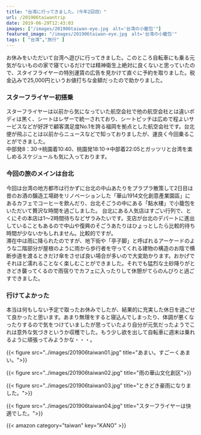 ```yaml
---
title: "台湾に行ってきました。（今年2回目）"
url: /201906taiwantrip
date: 2019-06-29T12:43:03
images: ["/images/201906taiwan-eye.jpg　alt='台湾の小籠包'"]
featured_image: "/images/201906taiwan-eye.jpg　alt='台湾の小籠包'"
tags: [ "台湾","旅行" ]
---
```

お休みをいただいて台湾へ遊びに行ってきました。このところ自転車にも乗る元気がないものの家で寝ているだけでは精神衛生上絶対に良くないと思っていたので、スタイフライヤーの特別運賃の広告を見かけて直ぐに予約を取りました。税金込みで25,000円というお値打ちな金額だったので助かりました。
<!--more-->
### スターフライヤー初搭乗
スターフライヤーは以前から気になっていた航空会社で他の航空会社とは違いボディは黒く、シートはレザーで統一されており、シートピッチは広めで程よいサービスなどが好評で顧客満足度No.1を誇る福岡を拠点とした航空会社です。台北便が飛ぶことは以前からニュースなどで知っておりましたが、運良く今回乗ることができました。  
中部発8：30→桃園着10:40、桃園発18:10→中部着22:05とガッツリと台湾を楽しめるスケジュールも気に入っております。  
### 今回の旅のメインは台北
今回は台湾の地方都市は行かずに台北の中山あたりをプラプラ散策して2日目は昔のお酒の醸造工場跡をリノベーションした「華山1914文化創意產業園區」にあるカフェでコーヒーを飲んだり、台北そごうの中にある「點水樓」で小籠包をいただいて贅沢な時間を過ごしました。
台北にある人気店はすごい行列で、とくにその本店は1〜2時間待ちなどザラみたいです。支店が台北のデパートに進出していることもあるので中山や復興のそごうあたりはひょっとしたら比較的待ち時間が少ないかもしれません。比較的ですが。  
滞在中は雨に降られたのですが、地下街や「亭子脚」と呼ばれるアーケードのような二階部分が屋根のように雨から歩行者を守ってくれる建物の構造のお陰で横断歩道を渡るときだけ傘をさせば良い場合が多いので大変助かります。おかげでそれほど濡れることなく楽しむことができました。それでも猛烈な土砂降りがときどき襲ってくるので雨宿りでカフェに入ったりして休憩がてらのんびりと過ごすできました。
<br>
### 行けてよかった
本当は何もしない予定で取ったお休みでしたが、結果的に充実した休日を過ごせて良かったと思います。あまり無理をすると寝込んでしまったり、体調が悪くなったりするので気をつけていましたが思っていたより自分が元気だったようでこれは意外な気づきというか収穫でした。もう少し欲を出して自転車に週末は乗れるように頑張ってみようかな・・・。  

{{< figure src="../images/201906taiwan01.jpg" title="あまい。すごーくあまい。">}}
  
{{< figure src="../images/201906taiwan02.jpg" title="雨の華山文化創区">}}
  
{{< figure src="../images/201906taiwan03.jpg" title="ときどき豪雨になりました。">}}
  
{{< figure src="../images/201906taiwan04.jpg" title="スターフライヤーは快適でした。">}}
  
{{< amazon category="taiwan" key="KANO" >}}